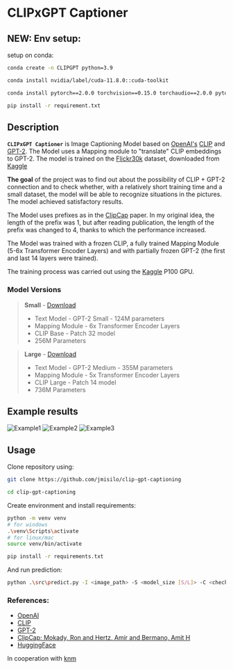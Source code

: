 # CLIPxGPT Captioner

## NEW: Env setup:

setup on conda:

```bash
conda create -n CLIPGPT python=3.9

conda install nvidia/label/cuda-11.8.0::cuda-toolkit

conda install pytorch==2.0.0 torchvision==0.15.0 torchaudio==2.0.0 pytorch-cuda=11.8 -c pytorch -c nvidia

pip install -r requirement.txt
```

## Description

**`CLIPxGPT Captioner`** is Image Captioning Model based on [OpenAI's](https://openai.com/) [CLIP](https://openai.com/blog/clip/) and [GPT-2](https://openai.com/blog/better-language-models/). The Model uses a Mapping module to "translate" CLIP embeddings ​​to GPT-2. The model is trained on the [Flickr30k](https://shannon.cs.illinois.edu/DenotationGraph/) dataset, downloaded from [Kaggle](https://www.kaggle.com/datasets/hsankesara/flickr-image-dataset)

**The goal** of the project was to find out about the possibility of CLIP + GPT-2 connection and to check whether, with a relatively short training time and a small dataset, the model will be able to recognize situations in the pictures. The model achieved satisfactory results.

The Model uses prefixes as in the [ClipCap](https://arxiv.org/abs/2111.09734) paper. In my original idea, the length of the prefix was 1, but after reading publication, the length of the prefix was changed to 4, thanks to which the performance increased.

The Model was trained with a frozen CLIP, a fully trained Mapping Module (5-6x Transformer Encoder Layers) and with partially frozen GPT-2 (the first and last 14 layers were trained).

The training process was carried out using the [Kaggle](https://www.kaggle.com/) P100 GPU.

### Model Versions

> **Small** - [Download](https://drive.google.com/file/d/1pSQruQyg8KJq6VmzhMLFbT_VaHJMdlWF/view?usp=sharing)
>
> - Text Model - GPT-2 Small - 124M parameters
> - Mapping Module - 6x Transformer Encoder Layers
> - CLIP Base - Patch 32 model
> - 256M Parameters

> **Large** - [Download](https://drive.google.com/file/d/1Gh32arzhW06C1ZJyzcJSSfdJDi3RgWoG/view?usp=sharing)
>
> - Text Model - GPT-2 Medium - 355M parameters
> - Mapping Module - 5x Transformer Encoder Layers
> - CLIP Large - Patch 14 model
> - 736M Parameters

## Example results

![Example1](./examples/23012796-RS.jpg)
![Example2](./examples/36979-RS.jpg)
![Example3](./examples/89407459-RL.jpg)

## Usage

Clone repository using:

```bash
git clone https://github.com/jmisilo/clip-gpt-captioning

cd clip-gpt-captioning
```

Create environment and install requirements:

```bash
python -m venv venv
# for windows
.\venv\Scripts\activate
# for linux/mac
source venv/bin/activate

pip install -r requirements.txt
```

And run prediction:

```bash
python .\src\predict.py -I <image_path> -S <model_size [S/L]> -C <checkpoint_name>
```

### References:

- [OpenAI](https://openai.com/)
- [CLIP](https://openai.com/blog/clip/)
- [GPT-2](https://openai.com/blog/better-language-Models/)
- [ClipCap; Mokady, Ron and Hertz, Amir and Bermano, Amit H](https://arxiv.org/abs/2111.09734)
- [HuggingFace](https://huggingface.co/)

In cooperation with [knm](https://knmstudio.com/?utm_source=github&utm_medium=clip-gpt-captioner)
